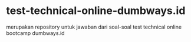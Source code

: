 # test-technical-online-dumbways.id
merupakan repository untuk jawaban dari soal-soal test technical online bootcamp dumbways.id
